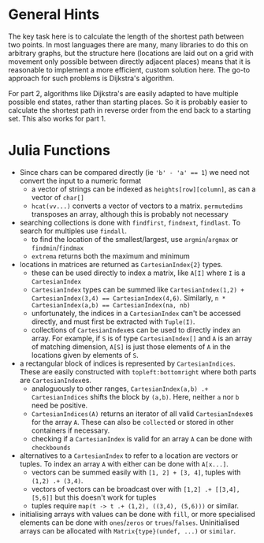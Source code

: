 General Hints
=============

The key task here is to calculate the length of the shortest path between two points. In most languages there are many, many libraries to do this on arbitrary graphs, but the structure here (locations are laid out on a grid with movement only possible between directly adjacent places) means that it is reasonable to implement a more efficient, custom solution here. The go-to approach for such problems is Dijkstra's algorithm.

For part 2, algorithms like Dijkstra's are easily adapted to have multiple possible end states, rather than starting places. So it is probably easier to calculate the shortest path in reverse order from the end back to a starting set. This also works for part 1.

Julia Functions
===============

- Since chars can be compared directly (ie `'b' - 'a' == 1`) we need not convert the input to a numeric format
    * a vector of strings can be indexed as `heights[row][column]`, as can a vector of `char[]`
    * `hcat(vv...)` converts a vector of vectors to a matrix. `permutedims` transposes an array, although this is probably not necessary
- searching collections is done with `findfirst`, `findnext`, `findlast`. To search for multiples use `findall`.
    * to find the location of the smallest/largest, use `argmin`/`argmax` or `findmin`/`findmax`
    * `extrema` returns both the maximum and minimum
- locations in matrices are returned as `CartesianIndex{2}` types.
    * these can be used directly to index a matrix, like `A[I]` where `I` is a `CartesianIndex`
    * `CartesianIndex` types can be summed like `CartesianIndex(1,2) + CartesianIndex(3,4) == CartesianIndex(4,6)`. Similarly, `n * CartesianIndex(a,b) == CartesianIndex(na, nb)`
    * unfortunately, the indices in a `CartesianIndex` can't be accessed directly, and must first be extracted with `Tuple(I)`.
    * collections of `CartesianIndex`es can be used to directly index an array. For example, if `S` is of type `CartesianIndex[]` and `A` is an array of matching dimension, `A[S]` is just those elements of `A` in the locations given by elements of `S`.
- a rectangular block of indices is represented by `CartesianIndices`. These are easily constructed with `topleft:bottomright` where both parts are `CartesianIndex`es.
    * analoguously to other ranges, `CartesianIndex(a,b) .+ CartesianIndices` shifts the block by `(a,b)`. Here, neither `a` nor `b` need be positive.
    * `CartesianIndices(A)` returns an iterator of all valid `CartesianIndex`es for the array `A`. These can also be `collect`ed or stored in other containers if necessary.
    * checking if a `CartesianIndex` is valid for an array `A` can be done with `checkbounds`
- alternatives to a `CartesianIndex` to refer to a location are vectors or tuples. To index an array `A` with either can be done with `A[x...]`.
    * vectors can be summed easily with `[1, 2] + [3, 4]`, tuples with `(1,2) .+ (3,4)`.
    * vectors of vectors can be broadcast over with `[1,2] .+ [[3,4], [5,6]]` but this doesn't work for tuples
    * tuples require `map(t -> t .+ (1,2), ((3,4), (5,6)))` or similar.
- initialising arrays with values can be done with `fill`, or more specialised elements can be done with `ones`/`zeros` or `trues`/`falses`. Uninitialised arrays can be allocated with `Matrix{type}(undef, ...)` or `similar`.
